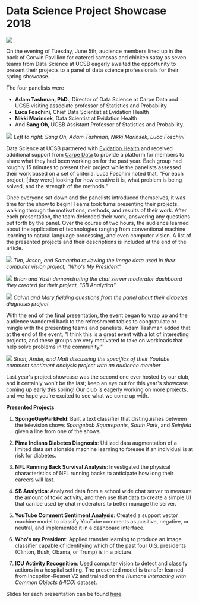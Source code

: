# Data Science Project Showcase 2018

![](https://lh3.googleusercontent.com/1Q6dbCUaSU5AwpTC__tvacsoYzSxAmu_osh6zKqQGl4iR6NNqhim4Rg2X8aQmnI1Oteo_0jFNuSQgzUWOaVQllZpZgd018DuZk81bm_LS_qH0uPtpBvEhsfnTpQTvlIUclxr5REtY_JxfTs5zpEYOAeNBuS-MDU-C2aZhgnryaRgwuZPEDx2M4Ld7xIlLDZ4UHTQ99ZtcabX5Pf33Id16tlRN_ud2pp7kllcgruCCm9qiuhI8aa-qLRXO2Z8t2qwr0mqroewXwfZ1RxzPc85SQjdn9NiyradDnx0MSuL2PLTMsJl1GNfnPmrJyd8NgkCUiwu_fBSVb1CZU1AS6Oeas5pCiHeDCTrKsFWnHgqZtSZRX4sVtOgzcbCwQdCUNnqwDpu_lh-qbDZXRfI4DqVuDm8iG3jr3AH53qePCvKPkVohUiMcMwSqkduHvFV8wQSLRL9YgnuzbMcAeAz2VuHjZnRX-pPCCpQw7rQs6gV0w9ICcW0bExAHCCT_Tb7YmbLIvdbHu1flgP5KToKa6pszwJTa0Hc-3FuUwo-4kpSytVBISHAkbjmR5pfqLYVPNcKxThtJpOzTkrHhZoi2aE9O669eMH7i9vwtfPxQBEzrwlxs0JcpPO9mkfjE8M8YFI=w2268-h1579-no)

On the evening of Tuesday, June 5th, audience members lined up in the back of Corwin Pavillion for catered samosas and chicken satay as seven teams from Data Science at UCSB eagerly awaited the opportunity to present their projects to a panel of data science professionals for their spring showcase.

The four panelists were
* **Adam Tashman, PhD.**, Director of Data Science at Carpe Data and UCSB visiting associate professor of Statistics and Probability
* **Luca Foschini**, Chief Data Scientist at Evidation Health
* **Nikki Marinsek**, Data Scientist at Evidation Health
* And **Sang Oh**, UCSB Assistant Professor of Statistics and Probability.

![](https://lh3.googleusercontent.com/Iz4SXrKegbBy4u1_EAcofomDuro49Jcct5tNUcnvW1BFEXoZ72h8MTVOniFGJzGQu_s-3HXc4Y0yHslKyayZO73PAchfqRz7K95yB_BjduRVN_JZPY1ArpHpshS3azamxO0EzjU47ro7AqskC_P_H5N5DnHd8i1ZflBXsCBHpFSoPfcdr4W9Ktmo1dkZAvO6F4k3gJsNGRgjdzQIDZ_5MlulwyZZpQOfXjnpnzZAp0Tgqu-qkEW98M6vk_-oG6_F4QNntmjOChny2LAlSNv1-9BLbRuuiYN5QFRoi-PQg_1oGmhV9msHIBI_89mlTiE_dnqexi5-ug7BgwwxCrgW5AJzKZ-5HqBF24JR85dChXc6wX4OUMWv2td72kCVVKV77BBjbJPWlnscYY9eB7kHgcMONKcEc96XuqOD9STXPHKuig7WFwWt7e1U9WVxzV1xmRg8P8Ubv02sjCt5DUe5e0cuVp6B53gCw1pEjDioJJGmZ87ZJKQNstOO5ppxULyFmX6Y-Qc9t_9zlnshgWdETCZz6iFOrgKzM8eMz7DJkGFBGuQ-6SUVFOYCj4W794qKekAmgZLhnuHvZcLkPIuJYy1TefZaGfjMeonAowQaY3qriGx9NM8G5QjXWDMEEWE=w2736-h1138-no)
*Left to right: Sang Oh, Adam Tashman, Nikki Marinsek, Luca Foschini*

Data Science at UCSB partnered with [Evidation Health](https://evidation.com/) and received additional support from [Carpe Data](https://carpe.io/) to provide a platform for members to share what they had been working on for the past year. Each group had roughly 15 minutes to present their project while the panelists assessed their work based on a set of criteria. Luca Foschini noted that, "For each project, [they were] looking for how creative it is, what problem is being solved, and the strength of the methods."

Once everyone sat down and the panelists introduced themselves, it was time for the show to begin! Teams took turns presenting their projects, walking through the motivations, methods, and results of their work. After each presentation, the team defended their work, answering any questions put forth by the panel. Over the course of two hours, the audience learned about the application of technologies ranging from conventional machine learning to natural language processing, and even computer vision. A list of the presented projects and their descriptions is included at the end of the article.

![](https://lh3.googleusercontent.com/tQVtQOCVkvk1xeFfTHEVtuaUouEl1lFbANn9KfpXYRtF65jsxN5neXZSTNwhxdgkNvvjeAT7wAafj1hMfyrbSmWDtQpmWLiH4i0LoOrlKUchZyUEdzpZxnyDppP-KimYWWciA6VEn8SgB2pP90gtMXQa99x4p3o2Bz3m3cH9scZskUAYM-ndwjsBgZNHfn4qigUZ5Rj05Lpe1gqOaEO-9kEZr2yBAPsEMPSwulCAz1Yz_aJjYTtTj-TAQQ8JTijBgdCLz_EdAI1PGZEr3Ym1dpE0yTNXsSe4iWD7QPJlHpRuHUf_MEZlivKyCKPGKY5HSawjNlVOm8BxAuTTLoC8Rs7QSUJ0F3gpzTqTmP6Tl8ydQ3lem-8aUGqb2g93srL93rbUH9T5w2eJ9QWlkPhSEfHRW0t7smaDdNs-9EKK5MGZBOO1oFol5gXnL69JG8Ye_vbhXv_j-MFgO0VCv_oSy8akGfCGDUHT6prOAz-8_8wh_G-CFhkn1Y4uUSl69egBDvo3_cdD4W2k_AT-1X1_yba3L8f9vvizNRD9LJV8aVDBJsD3HNTA_aNYbYB-QrzdqMd6DE-qTzGeyHk87NAEyf_K_BQ6qPOZjnmGW4lDbSd9cYDpdjpsmmDX5Z1u-lc=w2666-h1824-no)
*Tim, Jason, and Samantha reviewing the image data used in their computer vision project, "Who's My President"*

![](https://lh3.googleusercontent.com/uYLJa9qzbuC-fZ6eJQTEX1Sh2C1mVswTKFHTtMj2nqv4fnXmZTkXdICSqtCoSMJz91kmsD2DfBC3zIs7DO-HFVrgINlUc2MyDock9vvQFj5X52CFTGjGrYBQIWeK_y_PYUjJsBylmUDdeF_oUmwmpa7o_bLWAVcIxRuvK0Xhpp85uI-GrbxzgaERcupp2aYxJGswabyNqoAox8slFxO0n3j5GOQFRpIB6nEHcqJ8pheUli8oNvjVryLRhOM1B5EN4NlXuVk3qtDNwb_xUNxN63eKXmpNEVOOLVeexHkgQQtjk7IZc-E00nx4NiKKx9laIWn1MQafmF_EA6YwXac2xft3QXeiw1KTMI2d23FHygNl8mSP-RlFse4jHWxSMzhh2KuA8XahPIGEnTyfMRSVcJZezXHd2WkDtbiPDIbpUwSSMYwbW2EMRK_KF5DCHhhOuFlB86VkD07L2f8Dnt0e0iK15aAsVe7ITxw2xHN8lao73lr-rMaoOZioakLb3T-aCcRkshthGP1egAsG7qNrPc7zpcIHPSXJkvrDz_XrRmrRVq6RfN650EzQw5pBcM7758xZe7z5rmbpbXQXYQpHYI8_V4KaKYifv-88KAoWRJDMNskDu8pmz268LEcVx20=w2230-h1415-no)
*Brian and Yash demonstrating the chat server moderator dashboard they created for their project, "SB Analytica"*

![](https://lh3.googleusercontent.com/xwR4I_Zxdej1UGw2Xb2OjZTDh3Y7_rNv7Y0Qe0MEKhrRiGQVKoQ-lhO_83TF0_Nqm2jBIMps_5lRvQ8--ZUncIlX_Mm55HAEt-9wah3q3XmM9mZR_q5PlOExmB7tx3isZ6S1c8fY5D3scJAkQ6skECCYft1invDggWvC-U_zAJqR4XRPckzte9iZlFRyZB8DmJeSN3_WhTTxCHSaKu8ur1Ag6PgZeiwczlve4i4AC_tP0l2IammY-A8AtRRWlu6o-FyzteiQBzdlmswKFNC6o-aeuQ1YOGN9GtjTauoIweWkLJ3MHju1yE_tTQJw7R-MhqKw1MAmDN1Pr6mkpd58UvzryO5si3nKmA8DsDE-CkSbXrj1PfwXKNfZtFoz5INbN8mux-neVqnRw9KZXjtUzrLH6Jvlu4Dj_XEIKiaje4tncVTgVpctPVBvVrWkdJ8wZyEEILI9ndrNekz4r4Go_M0r2irxMXRkXg1rTpsWE2IJbMXAbvIb5IyzZ7h5LxQ3KWu4KhgYYsvtRWCCPlzkFDO8nSmLyJbNr2oQZOEilWJANfoWs02UsGP-bHzX7Ac6PQw_TqkOI4UrRH2989teovVoz9T8AoCkogXt2e6kzviJFsAtiu3XRZS6l-H-VM0=w2736-h1601-no)
*Calvin and Mary fielding questions from the panel about their diabetes diagnosis project*

With the end of the final presentation, the event began to wrap up and the audience wandered back to the refreshment tables to congratulate or mingle with the presenting teams and panelists. Adam Tashman added that at the end of the event, "I think this is a great event with a lot of interesting projects, and these groups are very motivated to take on workloads that help solve problems in the community."

![](https://lh3.googleusercontent.com/m5coI7IFUwTWifMBngk-kXsE8zIpzLYGJu_jUHNW3sD5ScCzcoi5_yj0xbV_6vcnOjS3h27CX92a37Y3xd-yyd9Hu-VLqIcpofAJl_ySm62Sgn9nVWZ5ueJjtSCXn1f7VL3nedT8FZz-Yciw6nnluRzXn3Ro7fhsJ_7QxDdJBkch2bh-Qe5QgR9SkSu2kgbKQ7IHO_F2CT0vQtL8IWpu4iV_S1Kqk0e9krnqf3LkmXvbadpIsN9-XLS-D1uj1pcw-b-nqj1fEmOBNN2UyvUOjmld0L1AE-IWqJB4RIn9o7UJGTunx6nsbRkvR4ZZQuT3fY14kOegelvrSDhe0GsGZsVOW_LtRvJK7oCUOVO2LzEpNTzuEJEYx9Hzj8x5tvKz5uFN3-h0iCdRe9PujmKIJPQopP2JvhJXIMK5tHM15jo1uAr7oqh9KMOjDeoMOzH1gWg_r_m4CLUNoJrKk4uP2UzVvMngIIXmNcMhhey0fVXkcWoJqxwpfus7-a2w05Hhp1Uu4SbW8j63ajziwRHZ6tH37Ff69XkWwHrMRbNi1Rb3BpUMVM7RQzncDk4o8Lz9z0emnsC048dpYWjp-17OEOuXH2JCxowmAdT_1_H14N6cHtYJpYORoNmy_-f5zYs=w2492-h1406-no)
*Shon, Andie, and Matt discussing the specifics of their Youtube comment sentiment analysis project with an audience member*

Last year's project showcase was the second one ever hosted by our club, and it certainly won't be the last; keep an eye out for this year's showcase coming up early this spring! Our club is eagerly working on more projects, and we hope you're excited to see what we come up with.


**Presented Projects**
1. **SpongeGuyParkFeld**: Built a text classifier that distinguishes between the television shows *Spongebob Squarepants*, *South Park*, and *Seinfeld* given a line from one of the shows.

2. **Pima Indians Diabetes Diagnosis**: Utilized data augmentation of a limited data set alonside machine learning to foresee if an individual is at risk for diabetes.

3. **NFL Running Back Survival Analysis**: Investigated the physical characteristics of NFL running backs to anticipate how long their careers will last.

4. **SB Analytica**: Analyzed data from a school wide chat server to measure the amount of toxic activity, and then use that data to create a simple UI that can be used by chat moderators to better manage the server.

5. **YouTube Comment Sentiment Analysis**: Created a support vector machine model to classify YouTube comments as positive, negative, or neutral, and implemented it in a dashboard interface.

6. **Who's my President**: Applied transfer learning to produce an image classifier capable of identifying which of the past four U.S. presidents (Clinton, Bush, Obama, or Trump) is in a picture.

7. **ICU Activity Recognition**: Used computer vision to detect and classify actions in a hospital setting. The presented model is transfer learned from Inception-Resnet V2 and trained on the *Humans Interacting with Common Objects (HICO)* dataset.

Slides for each presentation can be found [here](https://tinyurl.com/project-showcase-s18).
